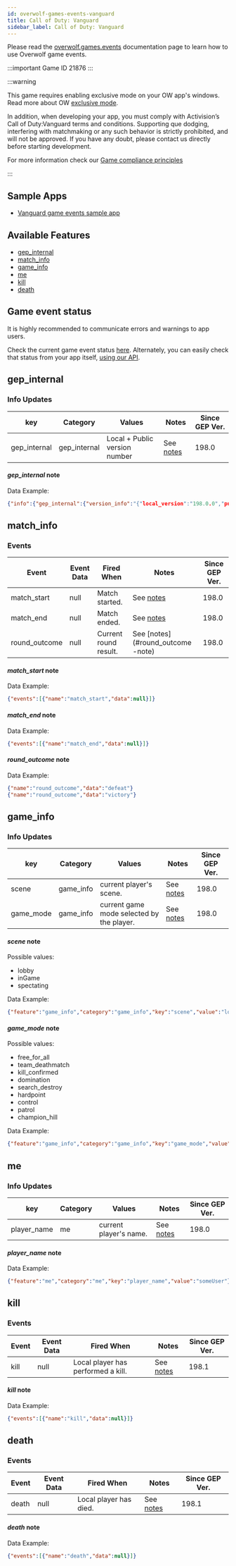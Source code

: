 ```yaml
---
id: overwolf-games-events-vanguard
title: Call of Duty: Vanguard
sidebar_label: Call of Duty: Vanguard
---
```


Please read the [overwolf.games.events](overwolf-games-events) documentation page to learn how to use Overwolf game events.

:::important Game ID
21876
:::

:::warning

This game requires enabling exclusive mode on your OW app's windows. Read more about OW [exclusive mode](../topics/exclusive-mode).

In addition, when developing your app, you must comply with Activision’s Call of Duty:Vanguard terms and conditions. Supporting que dodging, interfering with matchmaking or any such behavior is strictly prohibited, and will not be approved. If you have any doubt, please contact us directly before starting development.

For more information check our [Game compliance principles](https://overwolf.github.io/docs/start/game-compliance-guiding-principles)

:::

## Sample Apps
* [Vanguard game events sample app](https://github.com/overwolf/events-sample-apps)

## Available Features

* [gep_internal](#gep_internal)
* [match_info](#match_info)
* [game_info](#game_info)
* [me](#me)
* [kill](#kill)
* [death](#death)

## Game event status

It is highly recommended to communicate errors and warnings to app users. 

Check the current game event status [here](../status/all). Alternately, you can easily check that status from your app itself, [using our API](../topics/howto-check-events-status-from-app).

## gep_internal

### Info Updates

key          | Category    | Values                    | Notes                 | Since GEP Ver. |
------------ | ------------| ------------------------- | --------------------- | ------------- | 
gep_internal | gep_internal| Local + Public version number|See [notes](#gep_internal-note)|   198.0       |

#### *gep_internal* note

Data Example:

```json
{"info":{"gep_internal":{"version_info":"{"local_version":"198.0.0","public_version":"198.0.0","is_updated":true}"}},"feature":"gep_internal"}
```

## match_info

### Events

Event        | Event Data        | Fired When   | Notes              | Since GEP Ver. |
-------------| ------------------| ------------ | ------------------ | ---------------|
match_start  | null              | Match started.| See [notes](#match_start-note)     | 198.0 |
match_end    | null              | Match ended. | See [notes](#match_end-note)        | 198.0 |
round_outcome    | null              | Current round result. | See [notes](#round_outcome -note)        | 198.0 |


#### *match_start* note

Data Example:

```json
{"events":[{"name":"match_start","data":null}]}
```

#### *match_end* note

Data Example:

```json
{"events":[{"name":"match_end","data":null}]}
```

#### *round_outcome* note

Data Example:

```json
{"name":"round_outcome","data":"defeat"}
{"name":"round_outcome","data":"victory"}
```

## game_info

### Info Updates

key          | Category    | Values                    | Notes                 | Since GEP Ver. |
------------ | ------------| ------------------------- | --------------------- | ------------- | 
scene| game_info   | current player's scene. |See [notes](#scene-note)|   198.0       |
game_mode| game_info   | current game mode selected by the player. |See [notes](#game_mode-note)|   198.0       |

#### *scene* note
Possible values:
* lobby
* inGame
* spectating

Data Example:

```json
{"feature":"game_info","category":"game_info","key":"scene","value":"lobby"}
```

#### *game_mode* note
Possible values:
* free_for_all 
* team_deathmatch 
* kill_confirmed 
* domination 
* search_destroy 
* hardpoint 
* control 
* patrol 
* champion_hill 

Data Example:

```json
{"feature":"game_info","category":"game_info","key":"game_mode","value":"domination"}
```

## me

### Info Updates

key          | Category    | Values                    | Notes                 | Since GEP Ver. |
------------ | ------------| ------------------------- | --------------------- | ------------- | 
player_name| me   | current player's name. |See [notes](#player_name-note)|   198.0       |

#### *player_name* note
Data Example:

```json
{"feature":"me","category":"me","key":"player_name","value":"someUser"}
```

## kill

### Events

Event        | Event Data        | Fired When   | Notes              | Since GEP Ver. |
-------------| ------------------| ------------ | ------------------ | ---------------|
kill         | null              | Local player has performed a kill.| See [notes](#kill-note)     | 198.1 |


#### *kill* note

Data Example:

```json
{"events":[{"name":"kill","data":null}]}
```

## death

### Events

Event        | Event Data        | Fired When   | Notes              | Since GEP Ver. |
-------------| ------------------| ------------ | ------------------ | ---------------|
death        | null              | Local player has died.| See [notes](#death-note)     | 198.1 |

#### *death* note

Data Example:

```json
{"events":[{"name":"death","data":null}]}
```
